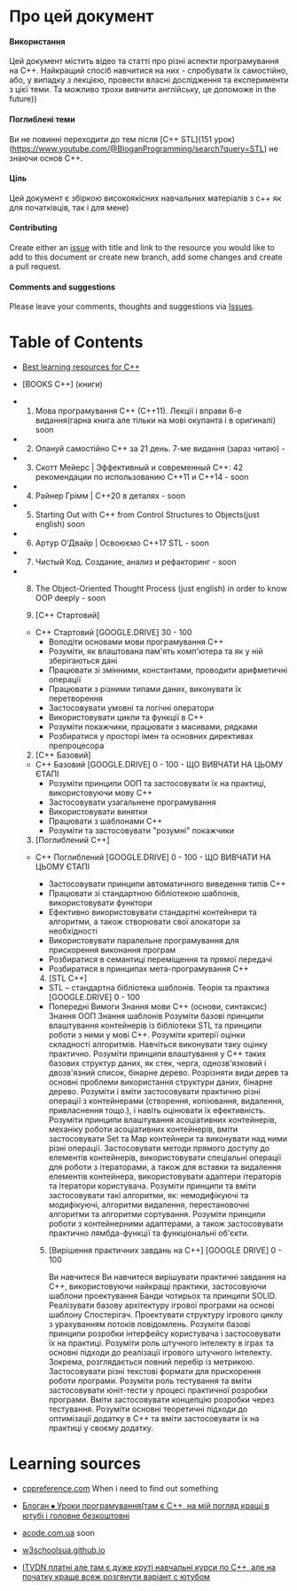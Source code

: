 # Про цей документ

#### Використання
Цей документ містить відео та статті про різні аспекти програмування на C++. Найкращий спосіб навчитися на них - спробувати їх самостійно, або, у випадку з лекцією, провести власні дослідження та експерименти з цієї теми. 
Та можливо трохи вивчити англійську, це допоможе in the future))

#### Поглиблені теми
Ви не повинні переходити до тем після [C++ STL](151 урок)(https://www.youtube.com/@BloganProgramming/search?query=STL) не знаючи основ C++.

#### Ціль
Цей документ є збіркою високоякісних навчальних матеріалів з c++ як для початківців, так і для мене)

#### Contributing
Create either an [issue](https://github.com/RedSkittleFox/cpp-learning-resources/issues) with title and link to the resource you would like to add to this document or create new branch, add some changes and create a pull request. 

#### Comments and suggestions
Please leave your comments, thoughts and suggestions via [Issues](https://github.com/RedSkittleFox/cpp-learning-resources/issues). 

# Table of Contents

* [Best learning resources for C++](https://github.com/RedSkittleFox/cpp-learning-resources/blob/master/README.md#best-learning-resources-for-c)
* [BOOKS C++] (книги)
*  1. Мова програмування C++ (C++11). Лекції і вправи 6-е видання(гарна книга але тільки на мові окупанта і в оригиналі) soon
*  2. Опануй самостійно C++ за 21 день. 7-ме видання (зараз читаю) - 
*  3. Скотт Мейерс | Эффективный и современный С++: 42 рекомендации по использованию C++11 и C++14 - soon
*  4. Райнер Грімм | С++20 в деталях - soon
*  5. Starting Out with C++ from Control Structures to Objects(just english) soon
*  6. Артур О’Двайр | Освоюємо C++17 STL - soon
*  7. Чистый Код. Создание, анализ и рефакторинг - soon
*  8. The Object-Oriented Thought Process (just english) in order to know OOP deeply - soon


     1.   [C++ Стартовий]
            
    * C++ Стартовий [GOOGLE.DRIVE] 30 - 100
      * Володіти основами мови програмування С++
      * Розуміти, як влаштована пам'ять комп'ютера та як у ній зберігаються дані
      * Працювати зі змінними, константами, проводити арифметичні операції
      * Працювати з різними типами даних, виконувати їх перетворення
      * Застосовувати умовні та логічні оператори
      * Використовувати цикли та функції в С++
      * Розуміти покажчики, працювати з масивами, рядками
      * Розбиратися у просторі імен та основних директивах препроцесора
       
     2. [C++ Базовий]
         
    * C++ Базовий [GOOGLE.DRIVE] 0 - 100
                       - ЩО ВИВЧАТИ НА ЦЬОМУ ЄТАПІ
       * Розуміти принципи ООП та застосовувати їх на практиці, використовуючи мову С++
       * Застосовувати узагальнене програмування
       * Використовувати винятки
       * Працювати з шаблонами С++
       * Розуміти та застосовувати "розумні" покажчики
 
     3. [Поглиблений C++]
    * C++ Поглиблений [GOOGLE.DRIVE] 0 - 100
                      - ЩО ВИВЧАТИ НА ЦЬОМУ ЄТАПІ
      
       * Застосовувати принципи автоматичного виведення типів С++
       * Працювати зі стандартною бібліотекою шаблонів, використовувати функтори
       * Ефективно використовувати стандартні контейнери та алгоритми, а також створювати свої алокатори за необхідності
       * Використовувати паралельне програмування для прискорення виконання програм
       * Розбиратися в семантиці переміщення та прямої передачі
       * Розбиратися в принципах мета-програмування С++

      4.    [STL C++]
       * STL – стандартна бібліотека шаблонів. Теорія та практика [GOOGLE.DRIVE] 0 - 100
       * Попередні Вимоги
             Знання мови С++ (основи, синтаксис)
             Знання ООП
             Знання шаблонів
          Розуміти базові принципи влаштування контейнерів із бібліотеки STL та принципи роботи з ними у мові C++.
          Розуміти критерії оцінки складності алгоритмів. Навчіться виконувати таку оцінку практично.
          Розуміти принципи влаштування у C++ таких базових структур даних, як стек, черга, однозв'язковий і двозв'язний список, бінарне дерево.
          Розрізняти види дерев та основні проблеми використання структури даних, бінарне дерево.
          Розуміти і вміти застосовувати практично різні операції з контейнерами (створення, копіювання, видалення, привласнення тощо.), і навіть оцінювати їх ефективність.
          Розуміти принципи влаштування асоціативних контейнерів, механіку роботи асоціативних контейнерів, вміти застосовувати Set та Map контейнери та виконувати над ними різні операції.
          Застосовувати методи прямого доступу до елементів контейнерів, використовувати спеціальні операції для роботи з ітераторами, а також для вставки та видалення елементів контейнера, використовувати адаптери ітераторів та ітератори користувача.
          Розуміти принципи та вміти застосовувати такі алгоритми, як: немодифікуючі та модифікуючі, алгоритми видалення, перестановочні алгоритми та алгоритми сортування.
          Розуміти принципи роботи з контейнерними адаптерами, а також застосовувати практично лямбда-функції та функціональні об'єкти.

       5.   [Вирішення практичних завдань на C++] [GOOGLE DRIVE] 0 - 100

             Ви навчитеся
         Ви навчитеся вирішувати практичні завдання на С++, використовуючи найкращі практики, застосовуючи шаблони проектування Банди чотирьох та принципи SOLID.
         Реалізувати базову архітектуру ігрової програми на основі шаблону Спостерігач.
         Проектувати структуру ігрового циклу з урахуванням потоків повідомлень.
         Розуміти базові принципи розробки інтерфейсу користувача і застосовувати їх на практиці.
         Розуміти роль штучного інтелекту в іграх та основні підходи до реалізації ігрового штучного інтелекту. Зокрема, розглядається повний перебір із метрикою.
         Застосовувати різні текстові формати для прискорення роботи програми.
         Розуміти роль тестування та вміти застосовувати юніт-тести у процесі практичної розробки програми.
         Вміти застосовувати концепцію розробки через тестування.
         Розуміти основні теоретичні підходи до оптимізації додатку в С++ та вміти застосовувати їх на практиці у своєму додатку.


  


# Learning sources

- [cppreference.com](https://en.cppreference.com/w/) When i need to find out something

- [Блоган ⦁ Уроки програмування(там є С++, на мій погляд кращі в ютубі і головне безкоштовні](https://www.youtube.com/@BloganProgramming)

- [acode.com.ua](https://acode.com.ua/uroki-po-cpp/) soon

- [w3schoolsua.github.io](https://w3schoolsua.github.io/cpp/cpp_getstarted.html#gsc.tab=0)

- [ITVDN платні але там є дуже круті навчальні курси по С++, але на початку краще всеж розгянути варіант с ютубом](https://itvdn.com/ua/specialities/cplspls)




